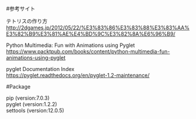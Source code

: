 #参考サイト

テトリスの作り方    
http://2dgames.jp/2012/05/22/%E3%83%86%E3%83%88%E3%83%AA%E3%82%B9%E3%81%AE%E4%BD%9C%E3%82%8A%E6%96%B9/

Python Multimedia: Fun with Animations using Pyglet    
https://www.packtpub.com/books/content/python-multimedia-fun-animations-using-pyglet

pyglet Documentation Index     
https://pyglet.readthedocs.org/en/pyglet-1.2-maintenance/    

#Package

pip (version:7.0.3)    
pyglet (version:1.2.2)    
settools (version:12.0.5)    
